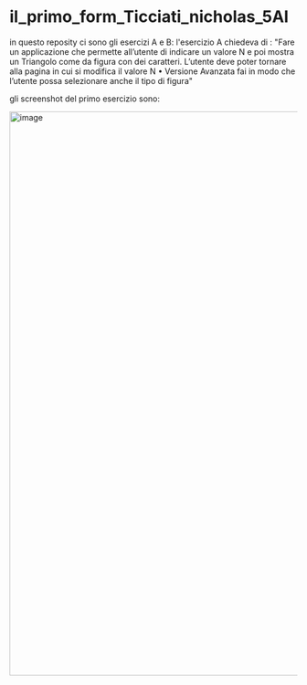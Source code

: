 # il_primo_form_Ticciati_nicholas_5AI
in questo reposity ci sono gli esercizi A e B:
l'esercizio A chiedeva di :
"Fare un applicazione che permette all’utente di 
indicare un valore N e poi mostra un Triangolo 
come da figura con dei caratteri. L’utente deve 
poter tornare alla pagina in cui si modifica il 
valore N
 • Versione Avanzata fai in modo che l’utente 
possa selezionare anche il tipo di figura"

gli screenshot del primo esercizio sono:

<img width="1919" height="988" alt="image" src="https://github.com/user-attachments/assets/e079ef7b-a5bc-4e55-84da-2c343ecb0f57" />



